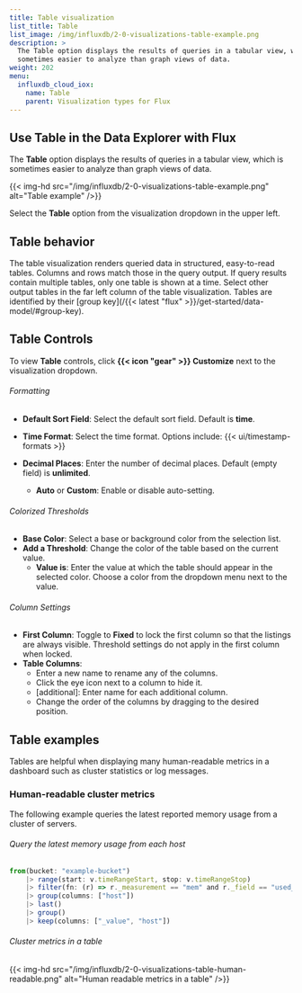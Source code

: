 ```yaml
---
title: Table visualization
list_title: Table
list_image: /img/influxdb/2-0-visualizations-table-example.png
description: >
  The Table option displays the results of queries in a tabular view, which is
  sometimes easier to analyze than graph views of data.
weight: 202
menu:
  influxdb_cloud_iox:
    name: Table
    parent: Visualization types for Flux
---
```


## Use Table in the Data Explorer with Flux

The **Table** option displays the results of queries in a tabular view, which is
sometimes easier to analyze than graph views of data.

{{< img-hd src="/img/influxdb/2-0-visualizations-table-example.png" alt="Table example" />}}

Select the **Table** option from the visualization dropdown in the upper left.

## Table behavior
The table visualization renders queried data in structured, easy-to-read tables.
Columns and rows match those in the query output.
If query results contain multiple tables, only one table is shown at a time.
Select other output tables in the far left column of the table visualization.
Tables are identified by their [group key](/{{< latest "flux" >}}/get-started/data-model/#group-key).

## Table Controls
To view **Table** controls, click **{{< icon "gear" >}} Customize** next to
the visualization dropdown.

###### Formatting
- **Default Sort Field**: Select the default sort field. Default is **time**.
- **Time Format**: Select the time format. Options include:
    {{< ui/timestamp-formats >}}

- **Decimal Places**: Enter the number of decimal places. Default (empty field) is **unlimited**.
    - **Auto** or **Custom**: Enable or disable auto-setting.

###### Colorized Thresholds
- **Base Color**: Select a base or background color from the selection list.
- **Add a Threshold**: Change the color of the table based on the current value.
  - **Value is**: Enter the value at which the table should appear in the selected color.
    Choose a color from the dropdown menu next to the value.

###### Column Settings
- **First Column**: Toggle to **Fixed** to lock the first column so that the listings are always visible.
  Threshold settings do not apply in the first column when locked.
- **Table Columns**:
  - Enter a new name to rename any of the columns.
  - Click the eye icon next to a column to hide it.
  - [additional]: Enter name for each additional column.
  - Change the order of the columns by dragging to the desired position.

## Table examples
Tables are helpful when displaying many human-readable metrics in a dashboard
such as cluster statistics or log messages.

### Human-readable cluster metrics
The following example queries the latest reported memory usage from a cluster of servers.

###### Query the latest memory usage from each host
```js
from(bucket: "example-bucket")
    |> range(start: v.timeRangeStart, stop: v.timeRangeStop)
    |> filter(fn: (r) => r._measurement == "mem" and r._field == "used_percent")
    |> group(columns: ["host"])
    |> last()
    |> group()
    |> keep(columns: ["_value", "host"])
```

###### Cluster metrics in a table
{{< img-hd src="/img/influxdb/2-0-visualizations-table-human-readable.png" alt="Human readable metrics in a table" />}}
